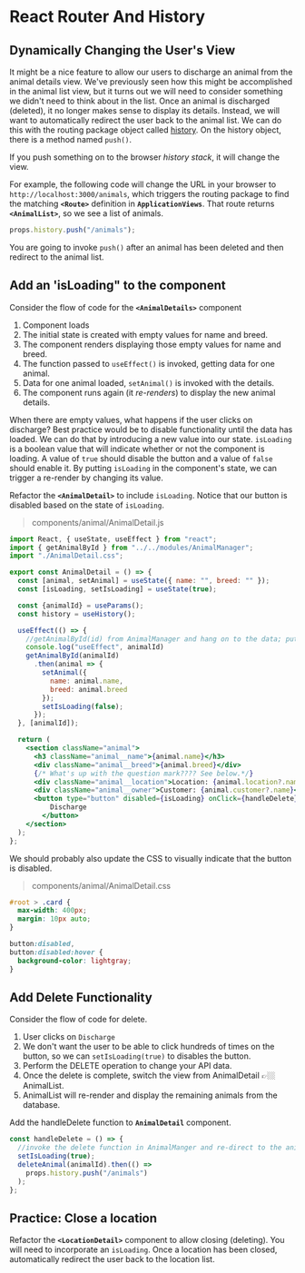 # React Router And History

## Dynamically Changing the User's View

It might be a nice feature to allow our users to discharge an animal from the animal details view. We've previously seen how this might be accomplished in the animal list view, but it turns out we will need to consider something we didn't need to think about in the list. Once an animal is discharged (deleted), it no longer makes sense to display its details. Instead, we will want to automatically redirect the user back to the animal list. We can do this with the routing package object called [history](https://github.com/ReactTraining/react-router/blob/master/packages/react-router/docs/api/history.md). On the history object, there is a method named `push()`.

If you push something on to the browser _history stack_, it will change the view.

For example, the following code will change the URL in your browser to `http://localhost:3000/animals`, which triggers the routing package to find the matching **`<Route>`** definition in **`ApplicationViews`**. That route returns **`<AnimalList>`**, so we see a list of animals.

```js
props.history.push("/animals");
```

You are going to invoke `push()` after an animal has been deleted and then redirect to the animal list.

## Add an 'isLoading" to the component

Consider the flow of code for the **`<AnimalDetails>`** component

1. Component loads
1. The initial state is created with empty values for name and breed.
1. The component renders displaying those empty values for name and breed.
1. The function passed to `useEffect()` is invoked, getting data for one animal.
1. Data for one animal loaded, `setAnimal()` is invoked with the details.
1. The component runs again (it _re-renders_) to display the new animal details.

When there are empty values, what happens if the user clicks on discharge? Best practice would be to disable functionality until the data has loaded. We can do that by introducing a new value into our state. `isLoading` is a boolean value that will indicate whether or not the component is loading. A value of `true` should disable the button and a value of `false` should enable it. By putting `isLoading` in the component's state, we can trigger a re-render by changing its value.

Refactor the **`<AnimalDetail>`** to include `isLoading`. Notice that our button is disabled based on the state of `isLoading`.

> components/animal/AnimalDetail.js

```jsx
import React, { useState, useEffect } from "react";
import { getAnimalById } from "../../modules/AnimalManager";
import "./AnimalDetail.css";

export const AnimalDetail = () => {
  const [animal, setAnimal] = useState({ name: "", breed: "" });
  const [isLoading, setIsLoading] = useState(true);

  const {animalId} = useParams();
  const history = useHistory();

  useEffect(() => {
    //getAnimalById(id) from AnimalManager and hang on to the data; put it into state
    console.log("useEffect", animalId)
    getAnimalById(animalId)
      .then(animal => {
        setAnimal({
          name: animal.name,
          breed: animal.breed
        });
        setIsLoading(false);
      });
  }, [animalId]);

  return (
    <section className="animal">
      <h3 className="animal__name">{animal.name}</h3>
      <div className="animal__breed">{animal.breed}</div>
      {/* What's up with the question mark???? See below.*/}
      <div className="animal__location">Location: {animal.location?.name}</div>
      <div className="animal__owner">Customer: {animal.customer?.name}</div>
      <button type="button" disabled={isLoading} onClick={handleDelete}>
          Discharge
        </button>
    </section>
  );
};

```

We should probably also update the CSS to visually indicate that the button is disabled.

> components/animal/AnimalDetail.css

```css
#root > .card {
  max-width: 400px;
  margin: 10px auto;
}

button:disabled,
button:disabled:hover {
  background-color: lightgray;
}
```

## Add Delete Functionality

Consider the flow of code for delete.

1. User clicks on `Discharge`
1. We don't want the user to be able to click hundreds of times on the button, so we can `setIsLoading(true)` to disables the button.
1. Perform the DELETE operation to change your API data.
1. Once the delete is complete, switch the view from AnimalDetail 👉🏼 AnimalList.
1. AnimalList will re-render and display the remaining animals from the database.

Add the handleDelete function to **`AnimalDetail`** component.

```js
const handleDelete = () => {
  //invoke the delete function in AnimalManger and re-direct to the animal list.
  setIsLoading(true);
  deleteAnimal(animalId).then(() =>
    props.history.push("/animals")
  );
};
```

## Practice: Close a location

Refactor the **`<LocationDetail>`** component to allow closing (deleting). You will need to incorporate an `isLoading`. Once a location has been closed, automatically redirect the user back to the location list.
